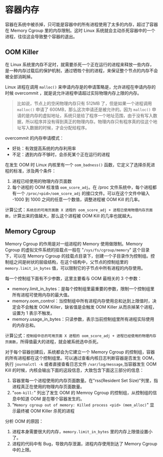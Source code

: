# 容器内存

容器在系统中被杀掉，只可能是容器中的所有进程使用了太多的内存，超过了容器在 Memory Cgroup 里的内存限制。这时 Linux 系统就会主动杀死容器中的一个进程，往往这会导致整个容器的退出。

## OOM Killer

在 Linux 系统里内存不足时，就需要杀死一个正在运行的进程来释放一些内存，是一种内存过载后的保护机制，通过牺牲个别的进程，来保证整个节点的内存不会被全部消耗掉。

Linux 进程在调用 `malloc()` 来申请内存是的申请策略是，允许进程在申请内存的时候 overcommit ，就是说允许进程申请超过实际物理内存上限的内存。

> 比如说，节点上的空闲物理内存只有 512MB 了，但是如果一个进程调用 `malloc()` 申请了 600MB，那么这次申请还是被允许的。因为 `malloc()` 申请的是内存的虚拟地址，系统只是给了程序一个地址范围，由于没有写入数据，所以程序并没有得到真正的物理内存。物理内存只有程序真的往这个地址写入数据的时候，才会分配给程序。

overcommit 的内存申请模式：

- 好处：有效提高系统的内存利用率
- 不足：遇到内存不够时，会杀死某个正在运行的进程

在发生 OOM 时 Linux 内核里有一个 `oom_badness()` 函数，它定义了选择杀死进程的标准，涉及两个条件：

1. 进程已经使用的物理内存页面数
2. 每个进程的 OOM 校准值 `oom_score_adj`。在 /proc 文件系统中，每个进程都有一个 `/proc/<pid>/oom_score_adj` 的接口文件。可以在这个文件中输入 -1000 到 1000 之间的任意一个数值，调整进程被 OOM Kill 的几率。

计算公式：`系统总的可用页面数 X 进程的 oom_score_adj + 进程已使用物理内存页面数`，计算出来的值越大，那么这个进程被 OOM Kill 的几率也就越大。

## Memory Cgroup

Memory Cgroup 的作用是对一组进程的 Memory 使用做限制。Memory Cgroup 的虚拟文件系统的挂载点一般在 "`/sys/fs/cgroup/memory`" 这个目录下，可以在 Memory Cgroup 的挂载点目录下，创建一个子目录作为控制组。控制组之间是树状的层级结构，在这个结构中，父节点的控制组里的 `memory.limit_in_bytes` 值，可以限制它的子节点中所有进程的内存使用。

每一个控制组下面有不少参数，这里主要看与 OOM 最相关的 3 个参数：

- memory.limit_in_bytes：是每个控制组里最重要的参数，限制一个控制组里所有进程可使用内存的最大值。
- memory.oom_control：当控制组中所有进程内存使用总和达到上限值时，决定会不会触发 OOM Killer，缺省值是会触发 OOM Killer 从而杀掉某个进程，设置为 1 表示不触发。
- memory.usage_in_bytes：只读参数，表示当前控制组里所有进程实际使用的内存总和。

计算公式：`控制组中总的可用页面 X 进程的 oom_score_adj + 进程已经使用的物理内存页面数`，所得值最大的进程，就会被系统选中杀死。

对于每个容器创建后，系统都会为它建立一个 Memory Cgroup 的控制组，容器的所有进程都在这个控制组里。可以通过查看内核日志判断容器是否发生 OOM，执行 `journalctl -k` 或者直接查看日志文件 `/var/log/message`,当容器发生 OOM Kill 的时候，内核会输出下面的这段信息，大致包含下面这三部分的信息：

1. 容器里每一个进程使用的内存页面数量。在"rss(Resident Set Size)"列里，指进程真正在使用的物理内存页面数量。
2. "`oom-kill:`" 列出了发生 OOM 的 Memroy Cgroup 的控制组，从控制组的信息中知道 OOM 是在哪个容器发生的。
3. "`Memory cgroup out of memory: Killed process <pid> (mem_alloc)`" 显示最终被 OOM Killer 杀死的进程

分析 OOM 的原因：

1. 进程本身需要很大的内存，`memory.limit_in_bytes` 里的内存上限值设置小了。
2. 进程的代码中有 Bug，导致内存泄漏，进程内存使用到达了 Memory Cgroup 中的上限。
